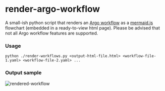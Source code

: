 # render-argo-workflow

A small-ish python script that renders an [Argo workflow](https://argoproj.github.io/workflows/) as a [mermaid.js](https://mermaid.js.org) flowchart (embedded in a ready-to-view html page). Please be advised that not all Argo workflow features are supported.

### Usage

```
python ./render-workflows.py <output-html-file.html> <workflow-file-1.yaml> <workflow-file-2.yaml> ...
```

### Output sample

![rendered-workflow](https://github.com/emanueldima/render-argo-worklfow/blob/main/examples/output.png?raw=true)
